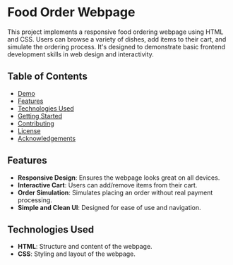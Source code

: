 # Food Order Webpage

This project implements a responsive food ordering webpage using HTML and CSS. Users can browse a variety of dishes, add items to their cart, and simulate the ordering process. It's designed to demonstrate basic frontend development skills in web design and interactivity.

## Table of Contents

- [Demo](#demo)
- [Features](#features)
- [Technologies Used](#technologies-used)
- [Getting Started](#getting-started)
- [Contributing](#contributing)
- [License](#license)
- [Acknowledgements](#acknowledgements)

## Features

- **Responsive Design**: Ensures the webpage looks great on all devices.
- **Interactive Cart**: Users can add/remove items from their cart.
- **Order Simulation**: Simulates placing an order without real payment processing.
- **Simple and Clean UI**: Designed for ease of use and navigation.

## Technologies Used

- **HTML**: Structure and content of the webpage.
- **CSS**: Styling and layout of the webpage.
